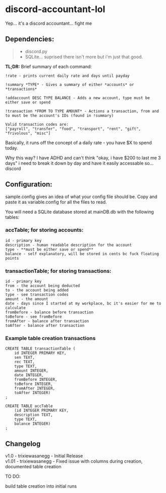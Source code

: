 # discord-accountant-lol
Yep... it's a discord accountant... fight me

## **Dependencies:** 
> - discord.py
> - SQLite...
> suprised there isn't more but i'm just that good.

**TL;DR:**
Brief summary of each command:
```
!rate - prints current daily rate and days until payday

!summary *TYPE* - Gives a summary of either *accounts* or *transactions*

!addaccount DESC TYPE BALANCE - Adds a new account, type must be either save or spend

!transaction *FROM TO TYPE AMOUNT* - Actions a transaction, from and to must be the account's IDs (found in !summary)

Valid transaction codes are: 
["payroll", "transfer", "food", "transport", "rent", "gift", "frivolous", "misc"]
```

Basically, it runs off the concept of a daily rate - you have $X to spend today.

Why this way? I have ADHD and can't think "okay, i have $200 to last me 3 days" i need to break it down by day and have it easily accessable so... discord

## **Configuration:**

sample.config gives an idea of what your config file should be. Copy and paste it as variable.config for all the files to read.

You will need a SQLite database stored at mainDB.db with the following tables:

### accTable; for storing accounts:
```
id - primary key
description - human readable description for the account
type - **must be either save or spend**
balance - self explanatory, will be stored in cents bc fuck floating points
```

### transactionTable; for storing transactions:
```
id - primary key
from - the account being deducted
to - the account being added
type - see transaction codes
amount - the amount
date - days since I started at my workplace, bc it's easier for me to calculate
fromBefore - balance before transaction
toBefore - see fromBefore
fromAfter - balance after transaction
toAfter - balance after transaction
```

### Example table creation transactions
```
CREATE TABLE transactionTable (
    id INTEGER PRIMARY KEY,
    sen TEXT,
    rec TEXT,
    type TEXT,
    amount INTEGER,
    date INTEGER,
    fromBefore INTEGER,
    toBefore INTEGER,
    fromAfter INTEGER,
    toAfter INTEGER)
;
```

```
CREATE TABLE accTable 
    (id INTEGER PRIMARY KEY,
    description TEXT,
    type TEXT,
    balance INTEGER)
;
```

## Changelog
v1.0 - trixiewasanegg - Initial Release\
v1.01 - trixiewasanegg - Fixed issue with columns during creation, documented table creation

TO DO:

build table creation into initial runs